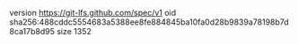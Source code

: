 version https://git-lfs.github.com/spec/v1
oid sha256:488cddc5554683a5388ee8fe884845ba10fa0d28b9839a78198b7d8ca17b8d95
size 1352
